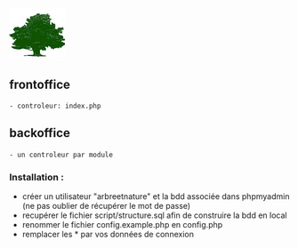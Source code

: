 # ![MiniDev](img/logo.png)

## frontoffice
    - controleur: index.php



## backoffice
    - un controleur par module


### Installation : 
- créer un utilisateur "arbreetnature" et la bdd associée dans phpmyadmin (ne pas oublier de récupérer le mot de passe)
- recupérer le fichier script/structure.sql afin de construire la bdd en local
- renommer le fichier config.example.php en config.php
- remplacer les * par vos données de connexion
